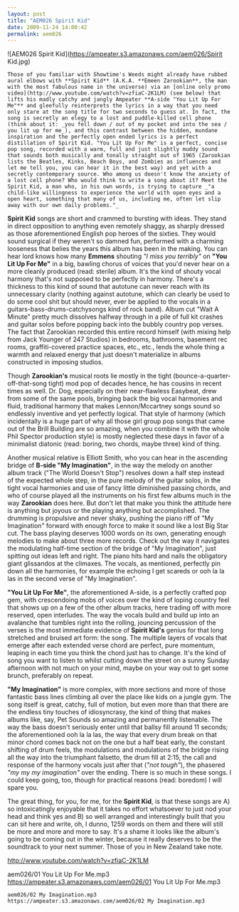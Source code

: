 ```yaml
---
layout: post
title: "AEM026 Spirit Kid"
date: 2009-11-24 14:00:42
permalink: aem026
---
```

![AEM026 Spirit Kid](https://ampeater.s3.amazonaws.com/aem026/Spirit Kid.jpg)

    Those of you familiar with Showtime's Weeds might already have rubbed aural elbows with **Spirit Kid** (A.K.A. **Emeen Zarookian**, the man with the most fabulous name in the universe) via an [online only promo video](http://www.youtube.com/watch?v=zfiaC-2K1LM) (see below) that lifts his madly catchy and jangly Ampeater **A-side "You Lit Up For Me"** and gleefully reinterprets the lyrics in a way that you need only stare at the song title for two seconds to guess at. In fact, the song is secretly an elegy to a lost and puddle-killed cell phone (think about it: _you fell down / out of my pocket and into the sea / you lit up for me_), and this contrast between the hidden, mundane inspiration and the perfectly open ended lyrics is a perfect distillation of Spirit Kid. "You Lit Up For Me" is a perfect, concise pop song, recorded with a warm, full and just slightly muddy sound that sounds both musically and tonally straight out of 1965 (Zarookian lists the Beatles, Kinks, Beach Boys, and Zombies as influences and let me tell you, you can hear it in the best way) and yet with a secretly contemporary source. Who among us doesn't know the anxiety of a lost cell phone? Who would think to write a song about it? Meet the Spirit Kid, a man who, in his own words, is trying to capture _"a child-like willingness to experience the world with open eyes and a open heart, something that many of us, including me, often let slip away with our own daily problems."_

**Spirit Kid** songs are short and crammed to bursting with ideas. They stand in direct opposition to anything even remotely shaggy, as sharply dressed as those aforementioned English pop heroes of the sixties. They would sound surgical if they weren't so damned fun, performed with a charming looseness that belies the years this album has been in the making. You can hear lord knows how many **Emmens** shouting _"I miss you terribly"_ on **"You Lit Up For Me"** in a big, bawling chorus of voices that you'd never hear on a more cleanly produced (read: sterile) album. It's the kind of shouty vocal harmony that's not supposed to be perfectly in harmony. There's a thickness to this kind of sound that autotune can never reach with its unnecessary clarity (nothing against autotune, which can clearly be used to do some cool shit but should never, ever be applied to the vocals in a guitars-bass-drums-catchysongs kind of rock band). Album cut "Wait A Minute" pretty much dissolves halfway through in a pile of full kit crashes and guitar solos before popping back into the bubbly country pop verses. The fact that Zarookian recorded this entire record himself (with mixing help from Jack Younger of 247 Studios) in bedrooms, bathrooms, basement rec rooms, graffiti-covered practice spaces, etc., etc., lends the whole thing a warmth and relaxed energy that just doesn't materialize in albums constructed in imposing studios.

Though **Zarookian's** musical roots lie mostly in the tight (bounce-a-quarter-off-that-song tight) mod pop of decades hence, he has cousins in recent times as well. Dr. Dog, especially on their near-flawless Easybeat, drew from some of the same pools, bringing back the big vocal harmonies and fluid, traditional harmony that makes Lennon/Mccartney songs sound so endlessly inventive and yet perfectly logical. That style of harmony (which incidentally is a huge part of why all those girl group pop songs that came out of the Brill Building are so amazing, when you combine it with the whole Phil Spector production style) is mostly neglected these days in favor of a minimalist diatonic (read: boring, two chords, maybe three) kind of thing.

Another musical relative is Elliott Smith, who you can hear in the ascending bridge of **B-side "My Imagination"**, in the way the melody on another album track ("The World Doesn't Stop") resolves down a half step instead of the expected whole step, in the pure melody of the guitar solos, in the tight vocal harmonies and use of fancy little diminished passing chords, and who of course played all the instruments on his first few albums much in the way **Zarookian** does here. But don't let that make you think the attitude here is anything but joyous or the playing anything but accomplished. The drumming is propulsive and never shaky, pushing the piano riff of "My Imagination" forward with enough force to make it sound like a lost Big Star cut. The bass playing deserves 1000 words on its own, generating enough melodies to make about three more records. Check out the way it navigates the modulating half-time section of the bridge of "My Imagination", just spitting out ideas left and right. The piano hits hard and nails the obligatory giant glissandos at the climaxes. The vocals, as mentioned, perfectly pin down all the harmonies, for example the echoing I get scareds or ooh la la las in the second verse of "My Imagination".

**"You Lit Up For Me"**, the aforementioned A-side, is a perfectly crafted pop gem, with crescendoing mobs of voices over the kind of loping country feel that shows up on a few of the other album tracks, here trading off with more reserved, open interludes. The way the vocals build and build up into an avalanche that tumbles right into the rolling, jouncing percussion of the verses is the most immediate evidence of **Spirit Kid's** genius for that long stretched and bruised art form: the song. The multiple layers of vocals that emerge after each extended verse chord are perfect, pure momentum, leaping in each time you think the chord just has to change. It's the kind of song you want to listen to whilst cutting down the street on a sunny Sunday afternoon with not much on your mind, maybe on your way out to get some brunch, preferably on repeat.

**"My Imagination"** is more complex, with more sections and more of those fantastic bass lines climbing all over the place like kids on a jungle gym. The song itself is great, catchy, full of motion, but even more than that there are the endless tiny touches of idiosyncrasy, the kind of thing that makes albums like, say, Pet Sounds so amazing and permanently listenable. The way the bass doesn't seriously enter until that ballsy fill around 11 seconds; the aforementioned ooh la la las, the way that every drum break on that minor chord comes back not on the one but a half beat early, the constant shifting of drum feels, the modulations and modulations of the bridge rising all the way into the triumphant falsetto, the drum fill at 2:15, the call and response of the harmony vocals just after that (_"not tough"_), the phasered _"my my my imagination"_ over the ending. There is so much in these songs. I could keep going, too, though for practical reasons (read: boredom) I will spare you.

The great thing, for you, for me, for the **Spirit Kid**, is that these songs are A) so intoxicatingly enjoyable that it takes no effort whatsoever to just nod your head and think yes and B) so well arranged and interestingly built that you can sit here and write, oh, I dunno, 1259 words on them and there will still be more and more and more to say. It's a shame it looks like the album's going to be coming out in the winter, because it really deserves to be the soundtrack to your next summer. Those of you in New Zealand take note.

http://www.youtube.com/watch?v=zfiaC-2K1LM
  
  aem026/01 You Lit Up For Me.mp3
    https://ampeater.s3.amazonaws.com/aem026/01 You Lit Up For Me.mp3
    
    aem026/02 My Imagination.mp3
    https://ampeater.s3.amazonaws.com/aem026/02 My Imagination.mp3
    
    